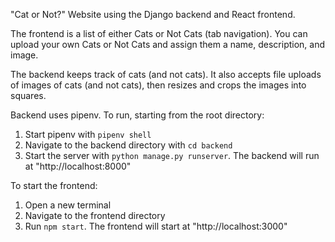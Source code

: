 "Cat or Not?" Website using the Django backend and React frontend.

The frontend is a list of either Cats or Not Cats (tab navigation). You can upload your own Cats or Not Cats and assign them a name, description, and image.

The backend keeps track of cats (and not cats). It also accepts file uploads of images of cats (and not cats), then resizes and crops the images into squares.

Backend uses pipenv. To run, starting from the root directory:
1. Start pipenv with `pipenv shell`
2. Navigate to the backend directory with `cd backend`
3. Start the server with `python manage.py runserver`. The backend will run at "http://localhost:8000"

To start the frontend:
1. Open a new terminal
2. Navigate to the frontend directory
3. Run `npm start`. The frontend will start at "http://localhost:3000"
